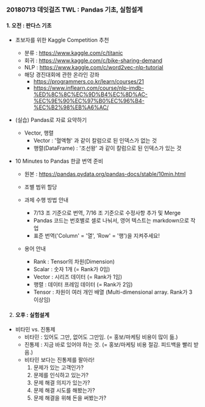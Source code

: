 ### 20180713 데잇걸즈 TWL : Pandas 기초, 실험설계



#### 1. 오전 : 판다스 기초

- 초보자를 위한 Kaggle Competition 추천

  - 분류 : https://www.kaggle.com/c/titanic
  - 회귀 : https://www.kaggle.com/c/bike-sharing-demand
  - NLP : https://www.kaggle.com/c/word2vec-nlp-tutorial
  - 해당 경진대회에 관한 온라인 강좌
    - https://programmers.co.kr/learn/courses/21 
    - https://www.inflearn.com/course/nlp-imdb-%ED%8C%8C%EC%9D%B4%EC%8D%AC-%EC%9E%90%EC%97%B0%EC%96%B4-%EC%B2%98%EB%A6%AC/ 

  

- (실습) Pandas로 자료 요약하기

  - Vector, 행렬
    - Vector : '혈액형' 과 같이 칼럼으로 된 인덱스가 없는 것
    - 행렬(DataFrame) : '조선왕' 과 같이 칼럼으로 된 인덱스가 있는 것

  

- 10 Minutes to Pandas 한글 번역 준비

  - 원본 : https://pandas.pydata.org/pandas-docs/stable/10min.html 
  - 조별 범위 할당 
  - 과제 수행 방법 안내
    - 7/13 조 기준으로 번역, 7/16 조 기준으로 수정사항 추가 및 Merge
    - Pandas 코드는 번호별로 셀로 나눠서, 영어 텍스트는 markdown으로 작업
    - 표준 번역('Column' = '열', 'Row' = '행')을 지켜주세요!

  - 용어 안내
    - Rank : Tensor의 차원(Dimension)
    - Scalar : 숫자 1개 (= Rank가 0임)
    - Vector : 시리즈 데이터 (= Rank가 1임)
    - 행렬 : 데이터 프레임 데이터 (= Rank가 2임)
    - Tensor : 차원이 여러 개인 배열 (Multi-dimensional array. Rank가 3 이상임)



2. #### 오후 :  실험설계

- 비타민 vs. 진통제
  - 비타민 :  있어도 그만, 없어도 그만임. (= 홍보/마케팅 비용이 많이 듦.)
  - 진통제 : 지금 바로 있어야 하는 것. (= 홍보/마케팅 비용 절감. 피드백을 빨리 받음.)
  - 비타민 보다는 진통제를 팔아라!
    1. 문제가 있는 고객인가?
    2. 문제를 인식하고 있는가?
    3. 문제 해결 의지가 있는가?
    4. 문제 해결 시도를 해봤는가?
    5. 문제 해결을 위해 돈을 써봤는가?